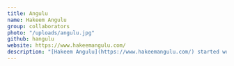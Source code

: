 ```yaml
---
title: Angulu
name: Hakeem Angulu
group: collaborators
photo: "/uploads/angulu.jpg"
github: hangulu
website: https://www.hakeemangulu.com/
description: "[Hakeem Angulu](https://www.hakeemangulu.com/) started working with MGGG through the Radcliffe Research Program in 2018, focusing on algorithms and computer experiments. He wrote his senior thesis at Harvard on a Discrete Voter Model for estimating racial polarization, advised by Moon and Thomas. They are now collaborating to extend the model and publish the results.\n"
---
```


